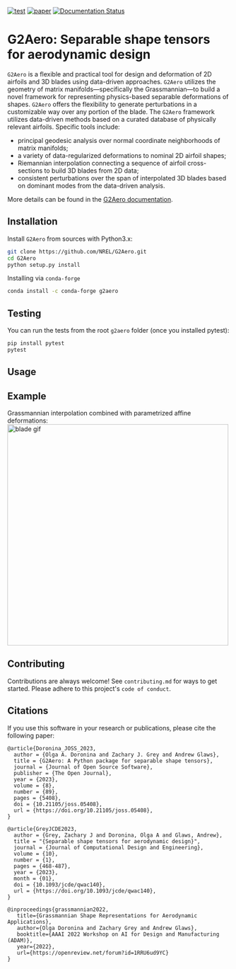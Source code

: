 [![test](https://github.com/NREL/G2Aero/actions/workflows/python-package.yml/badge.svg)](https://github.com/NREL/G2Aero/actions/workflows/python-package.yml)
[![paper](https://github.com/NREL/G2Aero/actions/workflows/draft-pdf.yml/badge.svg)](https://github.com/NREL/G2Aero/actions/workflows/draft-pdf.yml)
[![Documentation Status](https://readthedocs.org/projects/g2aero/badge/?version=latest)](https://g2aero.readthedocs.io/en/latest/?badge=latest)

# G2Aero: Separable shape tensors for aerodynamic design
 `G2Aero` is a flexible and practical tool for design and deformation of 2D airfoils and 3D blades using data-driven approaches. `G2Aero` utilizes the geometry of matrix manifolds&mdash;specifically the Grassmannian&mdash;to build a novel framework for representing physics-based separable deformations of shapes. `G2Aero` offers the flexibility to generate perturbations in a customizable way over any portion of the blade. The `G2Aero` framework utilizes data-driven methods based on a curated database of physically relevant airfoils. Specific tools include: 
 
 -  principal geodesic analysis over normal coordinate neighborhoods of matrix manifolds; 
 -  a variety of data-regularized deformations to nominal 2D airfoil shapes; 
 -  Riemannian interpolation connecting a sequence of airfoil cross-sections to build 3D blades from 2D data; 
 -  consistent perturbations over the span of interpolated 3D blades based on dominant modes from the data-driven analysis. 

 More details can be found in the [G2Aero documentation](https://g2aero.readthedocs.io/en/latest/index.html).

## Installation

Install `G2Aero` from sources with Python3.x:

```bash
git clone https://github.com/NREL/G2Aero.git
cd G2Aero
python setup.py install
```

Installing via `conda-forge`
```bash
conda install -c conda-forge g2aero
```
## Testing
You can run the tests from the root `g2aero` folder (once you installed pytest):
```bash
pip install pytest
pytest
```

## Usage

<!-- ```python

``` -->
## Example 
Grassmannian interpolation combined with parametrized affine deformations:
<img src="https://github.com/NREL/G2Aero/blob/main/data/animations/animation.gif" alt="blade gif" title="gif" width="500"/>

## Contributing

Contributions are always welcome! See `contributing.md` for ways to get started.
Please adhere to this project's `code of conduct`.

## Citations
If you use this software in your research or publications, please cite the following paper:

    @article{Doronina_JOSS_2023, 
      author = {Olga A. Doronina and Zachary J. Grey and Andrew Glaws}, 
      title = {G2Aero: A Python package for separable shape tensors}, 
      journal = {Journal of Open Source Software}, 
      publisher = {The Open Journal}, 
      year = {2023}, 
      volume = {8}, 
      number = {89}, 
      pages = {5408},
      doi = {10.21105/joss.05408}, 
      url = {https://doi.org/10.21105/joss.05408}, 
    }

    @article{GreyJCDE2023,
      author = {Grey, Zachary J and Doronina, Olga A and Glaws, Andrew},
      title = "{Separable shape tensors for aerodynamic design}",
      journal = {Journal of Computational Design and Engineering},
      volume = {10},
      number = {1},
      pages = {468-487},
      year = {2023},
      month = {01},
      doi = {10.1093/jcde/qwac140},
      url = {https://doi.org/10.1093/jcde/qwac140},
    }

    @inproceedings{grassmannian2022,
       title={Grassmannian Shape Representations for Aerodynamic Applications},
       author={Olga Doronina and Zachary Grey and Andrew Glaws},
       booktitle={AAAI 2022 Workshop on AI for Design and Manufacturing (ADAM)},
       year={2022},
       url={https://openreview.net/forum?id=1RRU6ud9YC}
    }

<!-- ## License -->






